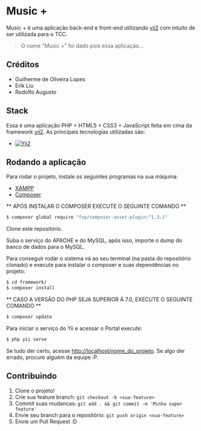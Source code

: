 # Music +
Music + é uma aplicação back-end e front-end utilizando [yii2](http://www.yiiframework.com/)
 com intuito de ser utilizada para o TCC.

> O nome "Music +" foi dado pois essa aplicação...

## Créditos
- Guilherme de Oliveira Lopes
- Erik Liu
- Rodolfo Augusto

## Stack
Essa é uma aplicação PHP + HTML5 + CSS3 + JavaScript feita em cima da framework [yii2](http://www.yiiframework.com/).
As principais tecnologias utilizadas são:

- [![Yii2](https://img.shields.io/badge/Powered_by-Yii_Framework-green.svg?style=flat)](http://www.yiiframework.com/)

## Rodando a aplicação
Para rodar o projeto, instale os seguintes programas na sua máquina:

- [XAMPP](https://www.apachefriends.org/pt_br/index.html)
- [Composer](https://getcomposer.org/)


** APÓS INSTALAR O COMPOSER EXECUTE O SEGUINTE COMANDO **

```bash
$ composer global require "fxp/composer-asset-plugin:^1.3.1"
```

Clone este repositório.

Suba o serviço do APACHE e do MySQL, após isso, importe o dump do banco de dados para o MySQL.

Para conseguir rodar o sistema vá ao seu terminal (na pasta do repositório clonado) e execute para instalar o composer e suas dependências no projeto:

```bash
$ cd framework/
$ composer install
```

** CASO A VERSÃO DO PHP SEJA SUPERIOR À 7.0, EXECUTE O SEGUINTE COMANDO **

```bash
$ composer update
```

Para iniciar o serviço do Yii e acessar o Portal execute:

```bash
$ php yii serve
```

Se tudo der certo, acesse <http://localhost/nome_do_projeto>. Se algo der errado, procure alguém da equipe :P.

## Contribuindo
1. Clone o projeto!
2. Crie sua feature branch: `git checkout -b <sua-feature>`
3. Commit suas mudancas: `git add . && git commit -m 'Minha super feature'`
4. Envie seu branch para o repositório: `git push origin <sua-feature>`
5. Envie um Pull Request :D

